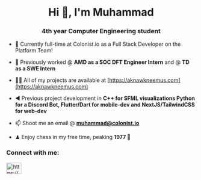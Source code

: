 <h1 align="center">Hi 👋, I'm Muhammad</h1>
<h3 align="center">4th year Computer Engineering student</h3>

- 💼 Currently full-time at Colonist.io as a Full Stack Developer on the Platform Team!

- 🔭 Previously worked @ **AMD as a SOC DFT Engineer Intern** and @ **TD as a SWE Intern**

- 👨‍💻 All of my projects are available at [https://aknawkneemus.com](https://aknawkneemus.com)

- ◀ Previous project development in **C++ for SFML visualizations Python for a Discord Bot, Flutter/Dart for mobile-dev and NextJS/TailwindCSS for web-dev**

- 📫 Shoot me an email @ **muhammad@colonist.io**

- ♟ Enjoy chess in my free time, peaking **1977 👀**

<h3 align="left">Connect with me:</h3>
<p align="left">
<a href="https://www.linkedin.com/in/muhammad-mehdi-ali/" target="blank"><img align="center" src="https://raw.githubusercontent.com/rahuldkjain/github-profile-readme-generator/master/src/images/icons/Social/linked-in-alt.svg" alt="https://www.linkedin.com/in/muhammad-mehdi-ali/" height="30" width="40" /></a>
</p>
